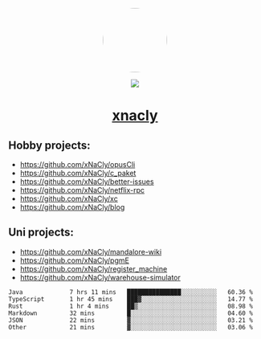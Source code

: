 <p align="center">
  <img style="border-radius: 100px" width="128" height="128" src="https://avatars.githubusercontent.com/u/47723417?v=4"/>
</p>
<p align="center">
  <img src="https://komarev.com/ghpvc/?username=xnacly&&style=flat-square"/>
</p>

<h1 align="center"><a href="https://xnacly.me"> xnacly</a> </h1>

## Hobby projects:
- https://github.com/xNaCly/opusCli
- https://github.com/xNaCly/c_paket
- https://github.com/xNaCly/better-issues
- https://github.com/xNaCly/netflix-rpc
- https://github.com/xNaCly/xc
- https://github.com/xNaCly/blog

## Uni projects:
- https://github.com/xNaCly/mandalore-wiki
- https://github.com/xNaCly/pgmE
- https://github.com/xNaCly/register_machine
- https://github.com/xNaCly/warehouse-simulator


<!--START_SECTION:waka-->

```text
Java             7 hrs 11 mins   ███████████████░░░░░░░░░░   60.36 %
TypeScript       1 hr 45 mins    ███▓░░░░░░░░░░░░░░░░░░░░░   14.77 %
Rust             1 hr 4 mins     ██▒░░░░░░░░░░░░░░░░░░░░░░   08.98 %
Markdown         32 mins         █░░░░░░░░░░░░░░░░░░░░░░░░   04.60 %
JSON             22 mins         ▓░░░░░░░░░░░░░░░░░░░░░░░░   03.21 %
Other            21 mins         ▓░░░░░░░░░░░░░░░░░░░░░░░░   03.06 %
```

<!--END_SECTION:waka-->
